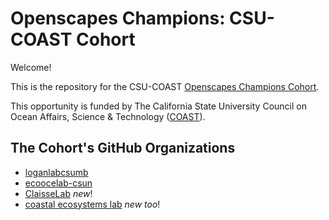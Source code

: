 # Openscapes Champions: CSU-COAST Cohort

Welcome! 

This is the repository for the CSU-COAST [Openscapes Champions Cohort](https://openscapes.org/champions).

This opportunity is funded by The California State University Council on Ocean Affairs, Science & Technology ([COAST](https://www2.calstate.edu/impact-of-the-csu/research/coast)).

<!---The Agenda links below are accessible only by the Cohort; if you want to see the public blank copies, see <https://openscapes.org/series> --->


## The Cohort's GitHub Organizations 

- [loganlabcsumb](https://github.com/loganlabcsumb)
- [ecoocelab-csun](https://github.com/ecoocelab-csun)
- [ClaisseLab](https://github.com/ClaisseLab) *new*!
- [coastal ecosystems lab](https://github.com/coastal-ecosystems-lab) *new too*!
